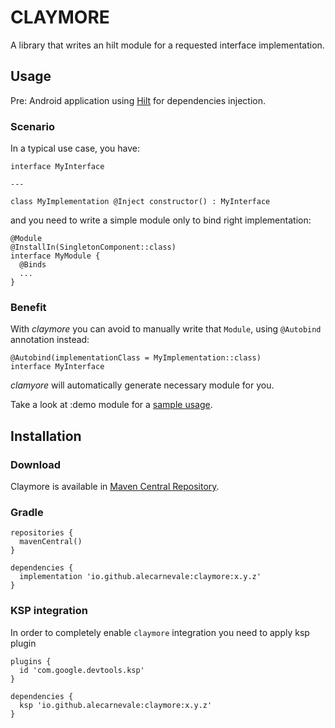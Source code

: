 # CLAYMORE

A library that writes an hilt module for a requested interface implementation.

## Usage
Pre: Android application using [Hilt](https://dagger.dev/hilt/) for dependencies injection.

### Scenario
In a typical use case, you have:
```
interface MyInterface

---

class MyImplementation @Inject constructor() : MyInterface

```

and you need to write a simple module only to bind right implementation:
```
@Module
@InstallIn(SingletonComponent::class)
interface MyModule {
  @Binds
  ...
}
```

### Benefit
With _claymore_ you can avoid to manually write that `Module`, using `@Autobind` annotation instead:

```
@Autobind(implementationClass = MyImplementation::class)
interface MyInterface
```
_clamyore_ will automatically generate necessary module for you.

Take a look at :demo module for a [sample usage](https://github.com/alecarnevale/claymore/tree/master/demo/src/main/java/com/alessandro/claymore/demo).

## Installation

### Download
Claymore is available in [Maven Central Repository](https://central.sonatype.dev/artifact/io.github.alecarnevale/claymore/1.0.0/overview).

### Gradle
```
repositories {
  mavenCentral()
}

dependencies {
  implementation 'io.github.alecarnevale:claymore:x.y.z'
}
```

### KSP integration
In order to completely enable `claymore` integration you need to apply ksp plugin

```
plugins {
  id 'com.google.devtools.ksp'
}

dependencies {
  ksp 'io.github.alecarnevale:claymore:x.y.z'
}
```
